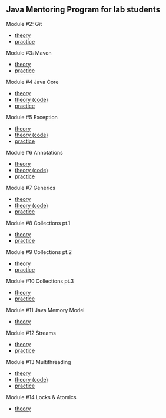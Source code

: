 ## Java Mentoring Program for lab students  
Module #2: Git 
- [theory](https://github.com/andrew-savich/course/blob/master/GIT/git_theory_questions.md)
- [practice](https://github.com/andrew-savich/course/blob/master/GIT/git_theory_questions.md)  

Module #3: Maven 
- [theory](https://github.com/andrew-savich/course/blob/master/Maven/maven_theory_questions.md)
- [practice](https://github.com/andrew-savich/course/blob/master/Maven/maven_practice_questions.txt)  

Module #4 Java Core
- [theory](https://github.com/andrew-savich/course/blob/master/JavaCore/theory.md)
- [theory (code)](https://github.com/andrew-savich/course/tree/master/JavaCore/src/main/java/com/epam/theory)
- [practice](https://github.com/andrew-savich/course/tree/master/JavaCore/src/main/java/com/epam/practice)

Module #5 Exception
- [theory](https://github.com/andrew-savich/course/blob/master/Exceptions/theory.md)
- [theory (code)](https://github.com/andrew-savich/course/tree/master/Exceptions/src/main/java/com/epam/exceptions/theory)
- [practice](https://github.com/andrew-savich/course/tree/master/Exceptions/src/main/java/com/epam/exceptions/practice)

Module #6 Annotations
- [theory](https://github.com/andrew-savich/course/blob/master/Annotations/theory.md)
- [theory (code)](https://github.com/andrew-savich/course/tree/master/Annotations/src/main/java/com/epam/annotations/theory)
- [practice](https://github.com/andrew-savich/course/tree/master/Annotations/src/main/java/com/epam/annotations/practice/task1)

Module #7 Generics
- [theory](https://github.com/andrew-savich/course/blob/master/Generics/theory.md)
- [theory (code)](https://github.com/andrew-savich/course/tree/master/Generics/src/main/java/com/epam/generics/theory)
- [practice](https://github.com/andrew-savich/course/tree/master/Generics/src/main/java/com/epam/generics/practice)

Module #8 Collections pt.1
- [theory](https://github.com/andrew-savich/course/blob/master/Collections1/theory.md)
- [practice](https://github.com/andrew-savich/course/tree/master/Collection1/src/main/java/com/epam/collections1/practice)

Module #9 Collections pt.2
- [theory](https://github.com/andrew-savich/course/blob/master/Collections2/theory.md)
- [practice](https://github.com/andrew-savich/course/blob/master/Collection2/src/main/java/com/epam/collections2/practice/Tasks.java)

Module #10 Collections pt.3
- [theory](https://github.com/andrew-savich/course/blob/master/Collections3/theory.md)
- [practice](https://github.com/andrew-savich/course/blob/master/Collections3/src/main/java/com/epam/collections3/practice/Tasks.java)

Module #11 Java Memory Model
- [theory](https://github.com/andrew-savich/course/blob/master/Memory/theory.md)

Module #12 Streams
- [theory](https://github.com/andrew-savich/course/blob/master/Streams/theory.md)
- [practice](https://github.com/andrew-savich/course/tree/master/Streams/src/main/java/com/epam/streams)

Module #13 Multithreading
- [theory](https://github.com/andrew-savich/course/blob/master/Multithreading/theory.md)
- [theory (code)](https://github.com/andrew-savich/course/tree/master/Multithreading/src/main/java/com/epam/multithreading/theory)
- [practice](https://github.com/andrew-savich/course/tree/master/Multithreading/src/main/java/com/epam/multithreading/practice)

Module #14 Locks & Atomics
- [theory](https://github.com/andrew-savich/course/blob/master/LocksAtomics/theory.md) 


